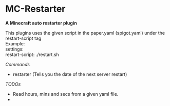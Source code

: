 # MC-Restarter

**A Minecraft auto restarter plugin**

This plugins uses the given script in the paper.yaml (spigot.yaml) under the restart-script tag<br>
Example:<br>
  settings:<br>
    restart-script: ./restart.sh

*Commands*
  - restarter (Tells you the date of the next server restart)
  
*TODOs*
  - Read hours, mins and secs from a given yaml file.
  - 
